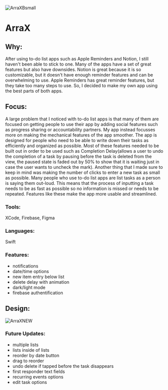 ![ArraXBsmall](https://github.com/nwalse/ArraX-ToDoList/assets/117557589/cad2685b-8f45-4f03-997d-b04646a144ed)

# ArraX

## Why:
After using to-do list apps such as Apple Reminders and Notion, I still haven't been able to stick to one. Many of the apps have a set of great features but also have downsides. Notion is great because it is so customizable, but it doesn't have enough reminder features and can be overwhelming to use. Apple Reminders has great reminder features, but they take too many steps to use. So, I decided to make my own app using the best parts of both apps.

## Focus:
A large problem that I noticed with to-do list apps is that many of them are focused on getting people to use their app by adding social features such as progress sharing or accountability partners. My app instead focusses more on making the mechanical features of the app smoother. The app is designed for people who need to be able to write down their tasks as efficiently and organized as possible. Most of these features needed to be built out in order to be used such as Completion Delay(allows a user to undo the completion of a task by pausing before the task is deleted from the view, the paused state is faded out by 50% to show that it is waiting just in case the user wants to uncheck the mark). Another thing that I made sure to keep in mind was making the number of clicks to enter a new task as small as possible. Many people who use to-do list apps are list tasks as a person is saying them out-loud. This means that the process of inputting a task needs to be as fast as possible so no information is missed or needs to be repeated. Features like these make the app more usable and streamlined. 


### Tools:
XCode, Firebase, Figma

### Languages:
Swift

### Features:
 - notifications 
 - date/time options 
 - new item entry below list 
 - delete delay with animation 
 - dark/light mode
 - firebase authentification 

## Design:

![ArraXNEW](https://github.com/nwalse/ArraX-ToDoList/assets/117557589/e0e90548-8fcb-4aae-8065-e2b26ced5267)


### Future Updates: 
 - multiple lists
 - lists inside of lists
 - reorder by date button
 - drag to reorder
 - undo delete if tapped before the task disappears
 - first responder text fields
 - recurring events options
 - edit task options

